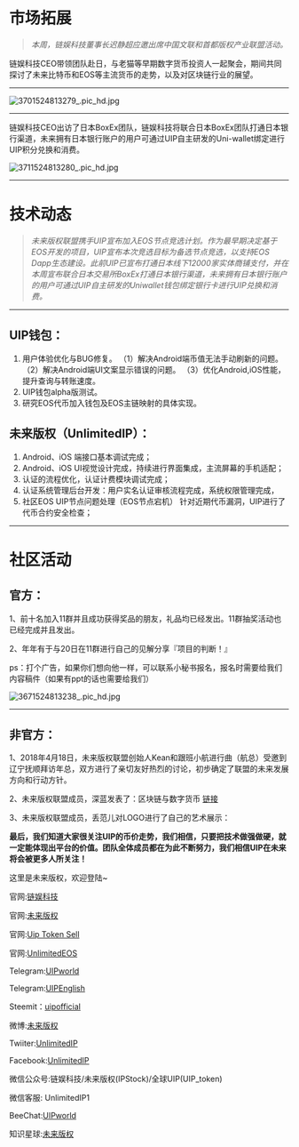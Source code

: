 # 市场拓展

>_本周，链娱科技董事长迟静超应邀出席中国文联和首都版权产业联盟活动。_

链娱科技CEO带领团队赴日，与老猫等早期数字货币投资人一起聚会，期间共同探讨了未来比特币和EOS等主流货币的走势，以及对区块链行业的展望。
 
---

![3701524813279_.pic_hd.jpg](https://steemitimages.com/DQmRewHeX784qg19hsW6SgfQRvcFhFaLuHV1PPaiRzmwrbi/3701524813279_.pic_hd.jpg)

---

链娱科技CEO出访了日本BoxEx团队，链娱科技将联合日本BoxEx团队打通日本银行渠道，未来拥有日本银行账户的用户可通过UIP自主研发的Uni-wallet绑定进行UIP积分兑换和消费。

![3711524813280_.pic_hd.jpg](https://steemitimages.com/DQmSozC93wYnnmtvGLGuisukqYy8XaCWjhA9f9cU9NPpVax/3711524813280_.pic_hd.jpg)

---

# 技术动态

>*未来版权联盟携手UIP宣布加入EOS节点竞选计划。作为最早期决定基于EOS开发的项目，UIP宣布本次竞选目标为备选节点竞选，以支持EOS Dapp生态建设。此前UIP已宣布打通日本线下12000家实体商铺支付，并在本周宣布联合日本交易所BoxEx打通日本银行渠道，未来拥有日本银行账户的用户可通过UIP自主研发的Uniwallet钱包绑定银行卡进行UIP兑换和消费。*

---

## UIP钱包：
1.	用户体验优化与BUG修复。
（1）解决Android端币值无法手动刷新的问题。
（2）解决Android端UI文案显示错误的问题。
（3）优化Android,iOS性能，提升查询与转账速度。
2.	UIP钱包alpha版测试。
3.	研究EOS代币加入钱包及EOS主链映射的具体实现。


## 未来版权（UnlimitedIP）：
1.	Android、iOS 端接口基本调试完成；
2.	Android、iOS UI视觉设计完成，持续进行界面集成，主流屏幕的手机适配；
3.	认证的流程优化，认证计费模块调试完成；
4.	认证系统管理后台开发：用户实名认证审核流程完成，系统权限管理完成，
5.	社区EOS UIP节点问题处理（EOS节点宕机）
针对近期代币漏洞，UIP进行了代币合约安全检查；

---

# 社区活动

## 官方：
1、前十名加入11群并且成功获得奖品的朋友，礼品均已经发出。11群抽奖活动也已经完成并且发出。

2、年年有于与20日在11群进行自己的见解分享『项目的判断！』

ps：打个广告，如果你们想向他一样，可以联系小秘书报名，报名时需要给我们内容稿件（如果有ppt的话也需要给我们）

 ![3671524813238_.pic_hd.jpg](https://steemitimages.com/DQmQUyGgQfexMQzFq6ruLGUMJxmixSx5PqEmte8zr4notdA/3671524813238_.pic_hd.jpg)

---

## 非官方：
1、2018年4月18日，未来版权联盟创始人Kean和跟班小航进行曲（航总）受邀到辽宁抚顺拜访年总，双方进行了亲切友好热烈的讨论，初步确定了联盟的未来发展方向和行动方针。

2、未来版权联盟成员，深蓝发表了：区块链与数字货币 [链接](http://www.jiyanan.com/?p=101)

3、未来版权联盟成员，丢范儿对LOGO进行了自己的艺术展示：

**最后，我们知道大家很关注UIP的币价走势，我们相信，只要把技术做强做硬，就一定能体现出平台的价值。团队全体成员都在为此不断努力，我们相信UIP在未来将会被更多人所关注！**


这里是未来版权，欢迎登陆~

官网:[链娱科技](http://unlimitedip.com.cn)

官网:[未来版权](http://uip.store)

官网:[Uip Token Sell](http://unlimitedip.io)

官网:[UnlimitedEOS](http://unlimitedeos.com)

Telegram:[UIPworld](https://t.me/UIPworld)

Telegram:[UIPEnglish](https://t.me/UIPEnglish)

Steemit：[uipofficial](https://steemit.com/@uipofficial)

微博:[未来版权](https://weibo.com/u/6302210817)

Twiiter:[UnlimitedIP](https://twitter.com/UIP_Official)

Facebook:[UnlimitedIP](https://www.facebook.com/Unlimitedip-282278292298208/)

微信公众号:链娱科技/未来版权(IPStock)/全球UIP(UIP_token)

微信客服: UnlimitedIP1

BeeChat:[UIPworld](https://i.beechat.io/UIPworld)

知识星球:[未来版权](https://t.xiaomiquan.com/nunUVvF)
